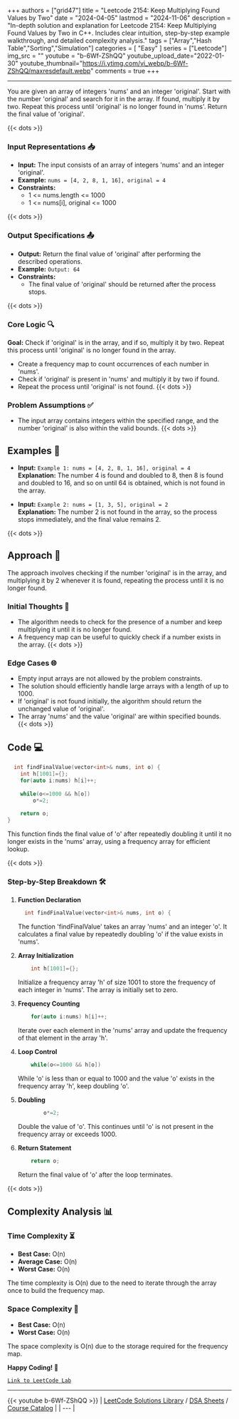 
+++
authors = ["grid47"]
title = "Leetcode 2154: Keep Multiplying Found Values by Two"
date = "2024-04-05"
lastmod = "2024-11-06"
description = "In-depth solution and explanation for Leetcode 2154: Keep Multiplying Found Values by Two in C++. Includes clear intuition, step-by-step example walkthrough, and detailed complexity analysis."
tags = ["Array","Hash Table","Sorting","Simulation"]
categories = [
    "Easy"
]
series = ["Leetcode"]
img_src = ""
youtube = "b-6Wf-ZShQQ"
youtube_upload_date="2022-01-30"
youtube_thumbnail="https://i.ytimg.com/vi_webp/b-6Wf-ZShQQ/maxresdefault.webp"
comments = true
+++



---
You are given an array of integers 'nums' and an integer 'original'. Start with the number 'original' and search for it in the array. If found, multiply it by two. Repeat this process until 'original' is no longer found in 'nums'. Return the final value of 'original'.
<!--more-->
{{< dots >}}
### Input Representations 📥
- **Input:** The input consists of an array of integers 'nums' and an integer 'original'.
- **Example:** `nums = [4, 2, 8, 1, 16], original = 4`
- **Constraints:**
	- 1 <= nums.length <= 1000
	- 1 <= nums[i], original <= 1000

{{< dots >}}
### Output Specifications 📤
- **Output:** Return the final value of 'original' after performing the described operations.
- **Example:** `Output: 64`
- **Constraints:**
	- The final value of 'original' should be returned after the process stops.

{{< dots >}}
### Core Logic 🔍
**Goal:** Check if 'original' is in the array, and if so, multiply it by two. Repeat this process until 'original' is no longer found in the array.

- Create a frequency map to count occurrences of each number in 'nums'.
- Check if 'original' is present in 'nums' and multiply it by two if found.
- Repeat the process until 'original' is not found.
{{< dots >}}
### Problem Assumptions ✅
- The input array contains integers within the specified range, and the number 'original' is also within the valid bounds.
{{< dots >}}
## Examples 🧩
- **Input:** `Example 1: nums = [4, 2, 8, 1, 16], original = 4`  \
  **Explanation:** The number 4 is found and doubled to 8, then 8 is found and doubled to 16, and so on until 64 is obtained, which is not found in the array.

- **Input:** `Example 2: nums = [1, 3, 5], original = 2`  \
  **Explanation:** The number 2 is not found in the array, so the process stops immediately, and the final value remains 2.

{{< dots >}}
## Approach 🚀
The approach involves checking if the number 'original' is in the array, and multiplying it by 2 whenever it is found, repeating the process until it is no longer found.

### Initial Thoughts 💭
- The algorithm needs to check for the presence of a number and keep multiplying it until it is no longer found.
- A frequency map can be useful to quickly check if a number exists in the array.
{{< dots >}}
### Edge Cases 🌐
- Empty input arrays are not allowed by the problem constraints.
- The solution should efficiently handle large arrays with a length of up to 1000.
- If 'original' is not found initially, the algorithm should return the unchanged value of 'original'.
- The array 'nums' and the value 'original' are within specified bounds.
{{< dots >}}
## Code 💻
```cpp
  int findFinalValue(vector<int>& nums, int o) {
    int h[1001]={};
    for(auto i:nums) h[i]++;
		
    while(o<=1000 && h[o])
        o*=2;
    
    return o;
}
```

This function finds the final value of 'o' after repeatedly doubling it until it no longer exists in the 'nums' array, using a frequency array for efficient lookup.

{{< dots >}}
### Step-by-Step Breakdown 🛠️
1. **Function Declaration**
	```cpp
	  int findFinalValue(vector<int>& nums, int o) {
	```
	The function 'findFinalValue' takes an array 'nums' and an integer 'o'. It calculates a final value by repeatedly doubling 'o' if the value exists in 'nums'.

2. **Array Initialization**
	```cpp
	    int h[1001]={};
	```
	Initialize a frequency array 'h' of size 1001 to store the frequency of each integer in 'nums'. The array is initially set to zero.

3. **Frequency Counting**
	```cpp
	    for(auto i:nums) h[i]++;
	```
	Iterate over each element in the 'nums' array and update the frequency of that element in the array 'h'.

4. **Loop Control**
	```cpp
	    while(o<=1000 && h[o])
	```
	While 'o' is less than or equal to 1000 and the value 'o' exists in the frequency array 'h', keep doubling 'o'.

5. **Doubling**
	```cpp
	        o*=2;
	```
	Double the value of 'o'. This continues until 'o' is not present in the frequency array or exceeds 1000.

6. **Return Statement**
	```cpp
	    return o;
	```
	Return the final value of 'o' after the loop terminates.

{{< dots >}}
## Complexity Analysis 📊
### Time Complexity ⏳
- **Best Case:** O(n)
- **Average Case:** O(n)
- **Worst Case:** O(n)

The time complexity is O(n) due to the need to iterate through the array once to build the frequency map.

### Space Complexity 💾
- **Best Case:** O(n)
- **Worst Case:** O(n)

The space complexity is O(n) due to the storage required for the frequency map.

**Happy Coding! 🎉**


[`Link to LeetCode Lab`](https://leetcode.com/problems/keep-multiplying-found-values-by-two/description/)

---
{{< youtube b-6Wf-ZShQQ >}}
| [LeetCode Solutions Library](https://grid47.xyz/leetcode/) / [DSA Sheets](https://grid47.xyz/sheets/) / [Course Catalog](https://grid47.xyz/courses/) |
| --- |
